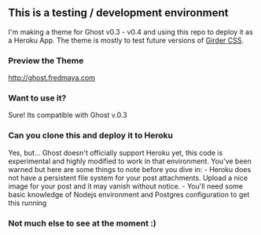 ## This is a testing / development environment
I'm making a theme for Ghost v0.3 - v0.4 and using this repo to deploy it as a Heroku App. The theme is mostly to test future versions of [Girder CSS](https://github.com/unmaya/Girder).

### Preview the Theme
http://ghost.fredmaya.com

### Want to use it?
Sure! Its compatible with Ghost v.0.3

### Can you clone this and deploy it to Heroku
Yes, but... Ghost doesn't officially support Heroku yet, this code is experimental and highly modified to work in that environment. You've been warned but here are some things to note before you dive in:
	- Heroku does not have a persistent file system for your post attachments. Upload a nice image for your post and it may vanish without notice.
	- You'll need some basic knowledge of Nodejs environment and Postgres configuration to get this running

### Not much else to see at the moment :)
